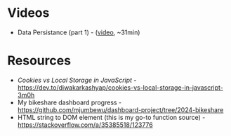 # Videos

- Data Persistance (part 1) - ([video](https://share.descript.com/view/2Cldxkurdnl), ~31min)

# Resources

- _Cookies vs Local Storage in JavaScript_ - https://dev.to/diwakarkashyap/cookies-vs-local-storage-in-javascript-3m0h
- My bikeshare dashboard progress - https://github.com/mjumbewu/dashboard-project/tree/2024-bikeshare
- HTML string to DOM element (this is my go-to function source) - https://stackoverflow.com/a/35385518/123776
